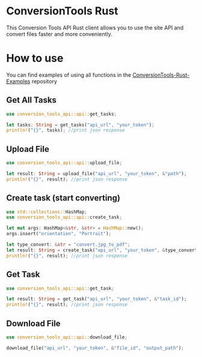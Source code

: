 # ConversionTools Rust
This Conversion Tools API Rust client allows you to use the site API and convert files faster and more conveniently. 

# How to use
You can find examples of using all functions in the [ConversionTools-Rust-Examples](https://github.com/WinsomeQuill/ConversionTools-Rust-Examples/blob/main/src/main.rs) repository 

Get All Tasks
---
```Rust
use conversion_tools_api::api::get_tasks;

let tasks: String = get_tasks("api_url", "your_token");
println!("{}", tasks); //print json response
```

Upload File
---
```Rust
use conversion_tools_api::api::upload_file;

let result: String = upload_file("api_url", "your_token", &"path");
println!("{}", result); //print json response
```

Create task (start converting)
---
```Rust
use std::collections::HashMap;
use conversion_tools_api::api::create_task;

let mut args: HashMap<&str, &str> = HashMap::new();
args.insert("orientation", "Portrait");

let type_convert: &str = "convert.jpg_to_pdf";
let result: String = create_task("api_url", "your_token", &type_convert, &"file_id", &args);
println!("{}", result); //print json response
```

Get Task
---
```Rust
use conversion_tools_api::api::get_task;

let result: String = get_task("api_url", "your_token", &"task_id");
println!("{}", result); //print json response
```

Download File
---
```Rust
use conversion_tools_api::api::download_file;

download_file("api_url", "your_token", &"file_id", "output_path");
```
